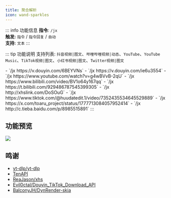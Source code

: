 ```yaml
---
title: 聚合解析
icon: wand-sparkles
---
```


::: info 功能信息
**指令**: `/jx`  
**触发:** `指令` / `指令回复` / `自动`   
**支持:** `文本`
<Badge text="指令映射✅"/> <Badge text="REPL模式✅"/>
:::

::: tip 功能说明
支持列表: `抖音视频|图文`、`哔哩哔哩视频|动态`、`YouTube`、`YouTube Music`、`TikTok视频|图文`、`小红书视频|图文`、`Twitter视频|图文`

<Badge text="指令示例:" type="tip"/>
- `/jx https://v.douyin.com/6BEYVNs`
- `/jx https://v.douyin.com/ie6u3554`
- `/jx https://www.youtube.com/watch?v=g4wBVvB-2qU`
- `/jx https://www.bilibili.com/video/BV1o64y167qq`
- `/jx https://t.bilibili.com/929486787545399305`
- `/jx http://xhslink.com/DoSOuG`
- `/jx https://www.tiktok.com/@huudatedit.1/video/7352435534645529889`
- `/jx https://x.com/toaru_project/status/1777713084057952414`
- `/jx http://c.tieba.baidu.com/p/8985515891`
:::

## 功能预览

![](https://img.155155155.xyz/i/2024/03/6609030f2b90d.webp)

## 鸣谢

- [yt-dlp/yt-dlp](https://github.com/yt-dlp/yt-dlp)
- [TenAPI](https://tenapi.cn)
- [ReaJason/xhs](https://github.com/ReaJason/xhs)
- [Evil0ctal/Douyin_TikTok_Download_API](https://github.com/Evil0ctal/Douyin_TikTok_Download_API)
- [BalconyJH/DynRender-skia](https://github.com/BalconyJH/DynRender-skia)